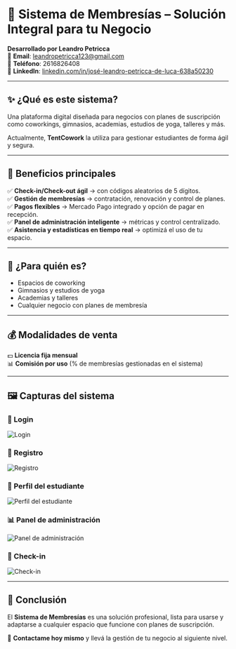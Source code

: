 # 🏢 Sistema de Membresías – Solución Integral para tu Negocio  

**Desarrollado por Leandro Petricca**  
📧 **Email**: leandropetricca123@gmail.com  
📱 **Teléfono**: 2616826408  
🔗 **LinkedIn**: [linkedin.com/in/josé-leandro-petricca-de-luca-638a50230](https://www.linkedin.com/in/jos%C3%A9-leandro-petricca-de-luca-638a50230/)  

---

## ✨ ¿Qué es este sistema?
Una plataforma digital diseñada para negocios con planes de suscripción como coworkings, gimnasios, academias, estudios de yoga, talleres y más.  

Actualmente, **TentCowork** la utiliza para gestionar estudiantes de forma ágil y segura.  

---

## 🚀 Beneficios principales

✅ **Check-in/Check-out ágil** → con códigos aleatorios de 5 dígitos.  
✅ **Gestión de membresías** → contratación, renovación y control de planes.  
✅ **Pagos flexibles** → Mercado Pago integrado y opción de pagar en recepción.  
✅ **Panel de administración inteligente** → métricas y control centralizado.  
✅ **Asistencia y estadísticas en tiempo real** → optimizá el uso de tu espacio.  

---

## 👥 ¿Para quién es?

- Espacios de coworking  
- Gimnasios y estudios de yoga  
- Academias y talleres  
- Cualquier negocio con planes de membresía  

---

## 💰 Modalidades de venta

💵 **Licencia fija mensual**  
📊 **Comisión por uso** (% de membresías gestionadas en el sistema)  

---

## 🖼️ Capturas del sistema

### 🔑 Login
![Login](/docs/imagenes/image.png)

### 📝 Registro
![Registro](/docs/imagenes/image-1.png)

### 👤 Perfil del estudiante
![Perfil del estudiante](/docs/imagenes/image-2.png)

### 📊 Panel de administración
![Panel de administración](/docs/imagenes/image-3.png)

### 🎫 Check-in
![Check-in](/docs/imagenes/image-4.png)

---

## 🎯 Conclusión

El **Sistema de Membresías** es una solución profesional, lista para usarse y adaptarse a cualquier espacio que funcione con planes de suscripción.  

📩 **Contactame hoy mismo** y llevá la gestión de tu negocio al siguiente nivel.
